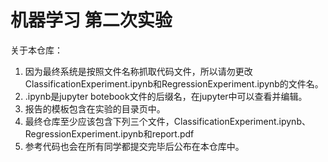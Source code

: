 # 机器学习 第二次实验

关于本仓库：

1. 因为最终系统是按照文件名称抓取代码文件，所以请勿更改ClassificationExperiment.ipynb和RegressionExperiment.ipynb的文件名。
2. .ipynb是jupyter botebook文件的后缀名，在jupyter中可以查看并编辑。
3. 报告的模板包含在实验的目录页中。
4. 最终仓库至少应该包含下列三个文件，ClassificationExperiment.ipynb、RegressionExperiment.ipynb和report.pdf
4. 参考代码也会在所有同学都提交完毕后公布在本仓库中。

